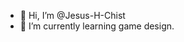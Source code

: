 - 👋 Hi, I’m @Jesus-H-Chist
- 🌱 I’m currently learning game design.

<!---
Jesus-H-Chist/Jesus-H-Chist is a ✨ special ✨ repository because its `README.md` (this file) appears on your GitHub profile.
You can click the Preview link to take a look at your changes.
--->
